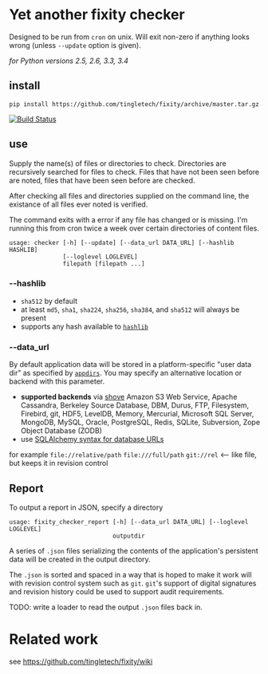 # Yet another fixity checker

Designed to be run from `cron` on unix.  Will exit non-zero if anything
looks wrong (unless `--update` option is given).

_for Python versions 2.5, 2.6, 3.3, 3.4_

## install
```
pip install https://github.com/tingletech/fixity/archive/master.tar.gz
```

[![Build Status](https://travis-ci.org/tingletech/fixity.svg)](https://travis-ci.org/tingletech/fixity)

## use

Supply the name(s) of files or directories to check.  Directories
are recursively searched for files to check.  Files that have not been seen
before are noted, files that have been seen before are checked.

After checking all files and directories supplied on the command
line, the existance of all files ever noted is verified.

The command exits with a error if any file has changed or is missing.
I'm running this from cron twice a week over certain directories of 
content files.

```
usage: checker [-h] [--update] [--data_url DATA_URL] [--hashlib HASHLIB]
               [--loglevel LOGLEVEL]
               filepath [filepath ...]
```

### --hashlib
 * `sha512` by default
 * at least `md5`, `sha1`, `sha224`, `sha256`, `sha384`, and `sha512` will always be present
 * supports any hash available to [`hashlib`](https://docs.python.org/2/library/hashlib.html#module-hashlib)

### --data_url

By default application data will be stored in a platform-specific
"user data dir" as specified by
[`appdirs`](https://pypi.python.org/pypi/appdirs/).  You may specify
an alternative location or backend with this parameter.

 * <b>supported backends</b> via [shove](https://pypi.python.org/pypi/shove)
 Amazon S3 Web Service, Apache Cassandra, Berkeley Source Database,
 DBM, Durus, FTP, Filesystem, Firebird, git, HDF5, LevelDB, Memory,
 Mercurial, Microsoft SQL Server, MongoDB, MySQL, Oracle, PostgreSQL,
 Redis, SQLite, Subversion, Zope Object Database (ZODB)
 * use [SQLAlchemy syntax for database URLs](http://docs.sqlalchemy.org/en/rel_0_9/core/engines.html)

for example `file://relative/path` `file:///full/path` `git://rel` <-- like file, but keeps it in revision control


## Report

To output a report in JSON, specify a directory

```
usage: fixity_checker_report [-h] [--data_url DATA_URL] [--loglevel LOGLEVEL]
                             outputdir
```

A series of `.json` files serializing the contents of the application's
persistent data will be created in the output directory.

The `.json` is sorted and spaced in a way that is hoped to make it work will
with revision control system such as `git`.  `git`'s support of digital 
signatures and revision history could be used to support audit requirements.

TODO: write a loader to read the output `.json` files back in.

# Related work

see https://github.com/tingletech/fixity/wiki
